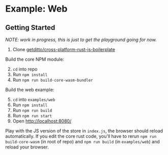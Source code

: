 # Example: Web

## Getting Started

*NOTE: work in progress, this is just to get the playground going for now.*

1. Clone [getditto/cross-platform-rust-js-boilerplate](https://github.com/getditto/cross-platform-rust-js-boilerplate)

Build the core NPM module:

2. `cd` into repo
3. Run `npm install`
4. Run `npm run build-core-wasm-bundler`

Build the web example:

5. `cd` into `examples/web`
6. Run `npm install`
7. Run `npm run build`
8. Run `npm run start`
9. Open [http://localhost:8080/](http://localhost:8080/)

Play with the JS version of the store in `index.js`, the browser should
reload automatically. If you edit the core rust code, you'll have to rerun
`npm run build-core-wasm` (in root of repo) and `npm run build`
(in `examples/web`) and reload your browser.
